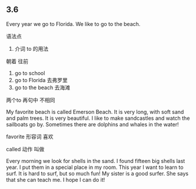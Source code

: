 ## 3.6

Every year we go to Florida. We like to go to the beach.



语法点

1.  介词 to 的用法

朝着 往前

1.  go to school 
2.  go to Florida  去弗罗里
3.  go to the beach   去海滩

两个to 再句中 不相同

My favorite beach is called Emerson Beach. It is very long, with soft sand and palm trees. It is very beautiful. I like to make sandcastles and watch the sailboats go by. Sometimes there are dolphins and whales in the water!

favorite 形容词 喜欢

called 动作 叫做



Every morning we look for shells in the sand. I found fifteen big shells last year. I put them in a special place in my room. This year I want to learn to surf. It is hard to surf, but so much fun! My sister is a good surfer. She says that she can teach me. I hope I can do it!